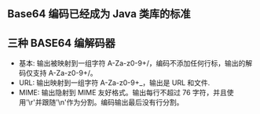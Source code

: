 ## Base64 编码已经成为 Java 类库的标准

## 三种 BASE64 编解码器

- 基本: 输出被映射到一组字符 A-Za-z0-9+/，编码不添加任何行标，输出的解码仅支持 A-Za-z0-9+/。
- URL: 输出映射到一组字符 A-Za-z0-9+\_，输出是 URL 和文件.
- MIME: 输出隐射到 MIME 友好格式。输出每行不超过 76 字符，并且使用'\r'并跟随'\n'作为分割。编码输出最后没有行分割。
